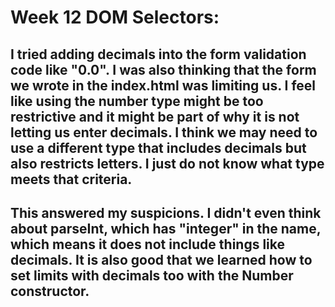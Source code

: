 # Week 12 DOM Selectors: 
## I tried adding decimals into the form validation code like "0.0". I was also thinking that the form we wrote in the index.html was limiting us. I feel like using the number type might be too restrictive and it might be part of why it is not letting us enter decimals. I think we may need to use a different type that includes decimals but also restricts letters. I just do not know what type meets that criteria.

## This answered my suspicions. I didn't even think about parseInt, which has "integer" in the name, which means it does not include things like decimals. It is also good that we learned how to set limits with decimals too with the Number constructor.